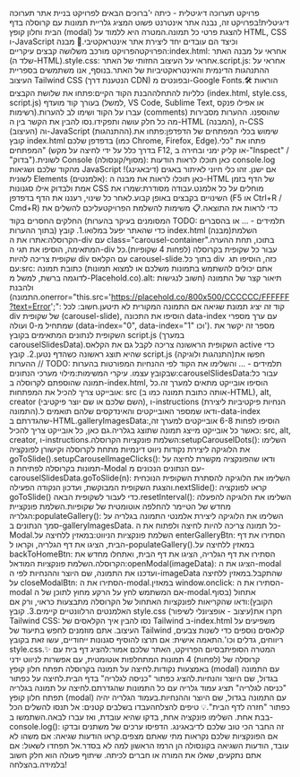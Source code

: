פרויקט תערוכה דיגיטלית - כיתה י'ברוכים הבאים לפרויקט בניית אתר תערוכה דיגיטלית!בפרויקט זה, נבנה אתר אינטרנט פשוט המציג גלריית תמונות עם קרוסלה בדף הבית וחלון קופץ (modal) להצגת פרטי כל תמונה.המטרה היא ללמוד על HTML, CSS ו-JavaScript וכיצד הם עובדים יחד ליצירת אתר אינטראקטיבי.🚀 מבנה הפרויקטהפרויקט מורכב משלושה קבצים עיקריים:index.html: אחראי על מבנה האתר (שלד ה-HTML).style.css: אחראי על העיצוב החזותי של האתר.script.js: אחראי על ההתנהגות הדינמית והאינטראקטיביות של האתר.בנוסף, אנו משתמשים בספריית העיצוב Tailwind CSS (הנטענת דרך CDN) ובפונטים מ-Google Fonts.🛠️ הוראות כלליות להתחלההבנת הקוד הקיים:פתחו את שלושת הקבצים (index.html, style.css, script.js) בעורך קוד מועדף (למשל, VS Code, Sublime Text, או אפילו פנקס רשימות).עברו על הקוד ושימו לב להערות (comments) שהוספנו. ההערות מסבירות מה כל חלק עושה ותפקידו.נסו להבין את הקשר בין ה-HTML (המבנה), ה-CSS (העיצוב) וה-JavaScript (ההתנהגות).שימוש בכלי המפתחים של הדפדפן:פתחו את קובץ index.html בדפדפן שלכם (כמו Chrome, Firefox, Edge).פתחו את "כלי המפתחים" (בדרך כלל על ידי לחיצה על מקש F12, או קליק ימני ובחירה ב-"Inspect" / "בדוק").לשונית Console (מסוף/קונסולה): כאן תוכלו לראות הודעות console.log מהקוד שלכם ושגיאות JavaScript אם ישנן. זהו כלי חיוני לאיתור באגים (דיבאגינג)!לשונית Elements (אלמנטים): כאן תוכלו לראות את מבנה ה-HTML של הדף בזמן אמת ולבדוק אילו סגנונות CSS מוחלים על כל אלמנט.עבודה מסודרת:שמרו את השינויים בקבצים באופן קבוע.לאחר כל שינוי, רעננו את הדף בדפדפן (F5 או Ctrl+R / Cmd+R) כדי לראות את התוצאה.📋 משימות להשלמת הפרויקטעליכם להשלים את החלקים החסרים בקוד (המסומנים בעיקר בהערות TODO: תלמידים - ... או בהסברים בתוך ההערות) כדי שהאתר יפעל במלואו.1. קובץ index.html (מבנה)השלמת הקרוסלה:אתרו את ה-div עם class="carousel-container".בתוכו, תחת ההערה המתאימה, הוסיפו את תגי ה-div עבור כל שקופית בקרוסלה (לפחות 4 שקופיות).כל שקופית צריכה להיות div עם הקלאס carousel-slide.בתוך כל div כזה, הוסיפו תג <img> עם:src: כתובת תמונה (אתם יכולים להשתמש בתמונות משלכם או למצוא תמונות לדוגמה ברשת, למשל מ-Placehold.co).alt: תיאור קצר של התמונה (חשוב לנגישות ולהבנת התמונה).onerror="this.src='https://placehold.co/800x500/CCCCCC/FFFFFF?text=Error';": קוד זה יציג תמונת שגיאה אם התמונה המקורית לא תיטען.חשוב: לכל div של שקופית (carousel-slide), הוסיפו את התכונה data-index עם ערך מספרי שמתחיל מ-0 ועולה (data-index="0", data-index="1" וכו'). מספר זה יקשר את השקופית לנתונים המתאימים בקובץ script.js (במערך carouselSlidesData).השקופית הראשונה צריכה לקבל גם את הקלאס active כדי שהיא תוצג ראשונה כשהדף נטען.2. קובץ script.js (התנהגות ולוגיקה)חפשו את ההערות // TODO: תלמידים - ... והשלימו את הקוד לפי ההנחיות המפורטות בהערות שבקובץ עצמו. עיקרי המשימות:מילוי מערכי הנתונים:carouselSlidesData:עבור כל תמונה שהוספתם לקרוסלה ב-index.html, הוסיפו אובייקט מתאים למערך זה.כל אובייקט צריך להכיל את המפתחות: src (אותה כתובת תמונה כמו ב-HTML), alt, creator (השם שלכם או שם יוצר פיקטיבי), ו-instructions (הנחיות פיקטיביות ליצירת התמונה).ודאו שמספר האובייקטים והאינדקסים שלהם תואמים ל-data-index שהגדרתם ב-HTML.galleryImagesData:הוסיפו לפחות 6-8 אובייקטים למערך זה, כאשר כל אובייקט מייצג תמונה שתוצג בגלריה.גם כאן, כל אובייקט צריך להכיל: src, alt, creator, ו-instructions.השלמת פונקציות הקרוסלה:setupCarouselDots(): השלימו את הלוגיקה ליצירת נקודות ניווט דינמיות מתחת לקרוסלה וקישורן לפונקציה goToSlide().setupCarouselImageClicks(): ודאו שהפונקציה מקשרת לחיצה על תמונות בקרוסלה לפתיחת ה-Modal עם הנתונים הנכונים מ-carouselSlidesData.goToSlide(n): השלימו את הלוגיקה להסתרת השקופית הנוכחית והצגת השקופית המבוקשת, ועדכון הנקודה הפעילה.nextSlide(): קראו לפונקציה goToSlide() כדי לעבור לשקופית הבאה.resetInterval(): השלימו את הלוגיקה להפעלה מחדש של הטיימר להחלפה אוטומטית של שקופיות.השלמת פונקציית הגלריה:populateGallery(): השלימו את הלוגיקה ליצירת אלמנטי התמונה בגלריה על סמך הנתונים ב-galleryImagesData. כל תמונה צריכה להיות לחיצה ולפתוח את ה-Modal.השלמת פונקציות הניווט:במאזין ללחיצה על enterGalleryBtn: הסתירו את דף הבית, הציגו את דף הגלריה, וקראו ל-populateGallery().במאזין ללחיצה על backToHomeBtn: הסתירו את דף הגלריה, הציגו את דף הבית, ואתחלו מחדש את הקרוסלה.השלמת פונקציות המודאל:openModal(imageData): הציגו את ה-modal ועדכנו את התמונה, שם היוצר וההנחיות לפי ה-imageData שהתקבל.במאזין ללחיצה על closeModalBtn: הסתירו את ה-modal.במאזין window.onclick: הסתירו את ה-modal אם המשתמש לחץ על הרקע מחוץ לתוכן של ה-modal.אתחול (בסוף הקובץ):ודאו שהקריאות לפונקציות האתחול של הקרוסלה מתבצעות כראוי, ורק אם האלמנטים הרלוונטיים קיימים.3. קובץ style.css (עיצוב - אופציונלי לשיפור)חקרו את Tailwind CSS: נסו להבין איך הקלאסים של Tailwind ב-index.html משפיעים על העיצוב. אתם מוזמנים לחפש בתיעוד של Tailwind קלאסים נוספים כדי לשנות צבעים, ריווחים, גדלים וכו'.התאמה אישית: אם תרצו להוסיף סגנונות ייחודיים, עשו זאת בקובץ style.css.✨ המטרה הסופיתבסיום הפרויקט, האתר שלכם אמור:להציג דף בית עם קרוסלה של (לפחות) 4 תמונות המתחלפות אוטומטית, עם אפשרות לניווט ידני באמצעות נקודות.לחיצה על תמונה בקרוסלה תפתח חלון קופץ (modal) עם התמונה בגדול, שם היוצר והנחיות.להציג כפתור "כניסה לגלריה" בדף הבית.לחיצה על כפתור "כניסה לגלריה" תציג עמוד גלריה עם כל התמונות שהגדרתם.לחיצה על תמונה בגלריה תפתח חלון קופץ (modal) עם התמונה בגדול, שם היוצר וההנחיות.בעמוד הגלריה יהיה כפתור "חזרה לדף הבית".💡 טיפים להצלחהעבדו בשלבים קטנים: אל תנסו להשלים הכל בבת אחת. השלימו פונקציה אחת, בדקו שהיא עובדת, ואז עברו לבאה.השתמשו ב-console.log(): זה החבר הכי טוב שלכם לדיבאגינג. הדפיסו ערכים של משתנים ובדקו אם הפונקציות שלכם נקראות מתי שאתם מצפים.קראו הודעות שגיאה: אם משהו לא עובד, הודעות השגיאה בקונסולה הן הרמז הראשון למה לא בסדר.אל תפחדו לשאול: אם אתם נתקעים, שאלו את המורה או חברים לכיתה. שיתוף פעולה הוא חלק חשוב בלמידה.בהצלחה!
